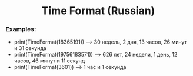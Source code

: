<h1 align="center">Time Format (Russian)</h1>
<h3>Examples:</h3>
<ul>
    <li>print(TimeFormat(18365191)) --> 30 недель, 2 дня, 13 часов, 26 минут и 31 секунда</li>
    <li>print(TimeFormat(19756183571)) --> 626 лет, 24 недели, 1 день, 12 часов, 46 минут и 11 секунд</li>
    <li>print(TimeFormat(3601)) --> 1 час и 1 секунда</li>
</ul>